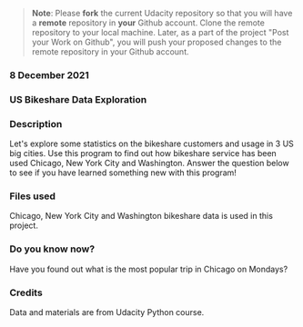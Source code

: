 >**Note**: Please **fork** the current Udacity repository so that you will have a **remote** repository in **your** Github account. Clone the remote repository to your local machine. Later, as a part of the project "Post your Work on Github", you will push your proposed changes to the remote repository in your Github account.

### 8 December 2021

### US Bikeshare Data Exploration


### Description
Let's explore some statistics on the bikeshare customers and usage in 3 US big cities.
Use this program to find out how bikeshare service has been used Chicago, New York City and Washington.
Answer the question below to see if you have learned something new with this program!

### Files used
Chicago, New York City and Washington bikeshare data is used in this project.

### Do you know now?
Have you found out what is the most popular trip in Chicago on Mondays?

### Credits
Data and materials are from Udacity Python course.

